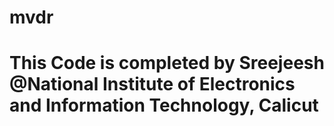 # mvdr
# This Code is completed by Sreejeesh @National Institute of Electronics and Information Technology, Calicut